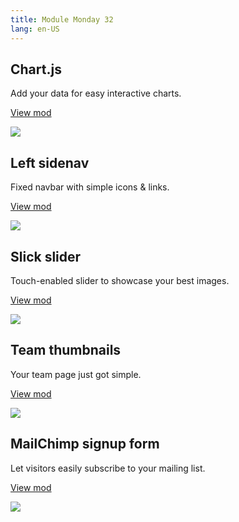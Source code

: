 ```yaml
---
title: Module Monday 32
lang: en-US
---
```


## Chart.js

Add your data for easy interactive charts.

<a class="btn btn-sm" href="https://anymod.com/mod/mlnlob?h1=23&h2=39&v=30">View mod</a>

<a href="https://anymod.com/mod/mlnlob?h1=23&h2=39&v=30">
  <img src="https://res.cloudinary.com/component/image/upload/v1552686498/chart_abn9a5.gif"/>
</a>

## Left sidenav

Fixed navbar with simple icons & links.

<a class="btn btn-sm" href="https://anymod.com/mod/orarnk?v=33&preview=lorem">View mod</a>

<a href="https://anymod.com/mod/orarnk?v=33&preview=lorem">
  <img src="https://res.cloudinary.com/component/image/upload/v1552686497/sidenav_cp0u0r.gif"/>
</a>

## Slick slider

Touch-enabled slider to showcase your best images.

<a class="btn btn-sm" href="https://anymod.com/mod/dkrkbm?v=20">View mod</a>

<a href="https://anymod.com/mod/dkrkbm?v=20">
  <img src="https://res.cloudinary.com/component/image/upload/v1552686498/slider_phlpzb.gif"/>
</a>

## Team thumbnails

Your team page just got simple.

<a class="btn btn-sm" href="https://anymod.com/mod/lldlrk?v=20">View mod</a>

<a href="https://anymod.com/mod/lldlrk?v=20">
  <img src="https://res.cloudinary.com/component/image/upload/v1552686497/team_zadnzw.gif"/>
</a>

## MailChimp signup form

Let visitors easily subscribe to your mailing list.

<a class="btn btn-sm" href="https://anymod.com/mod/nkakbk?v=40">View mod</a>

<a href="https://anymod.com/mod/nkakbk?v=40">
  <img src="https://res.cloudinary.com/component/image/upload/v1552688218/mailchimp_o95tte.png"/>
</a>

